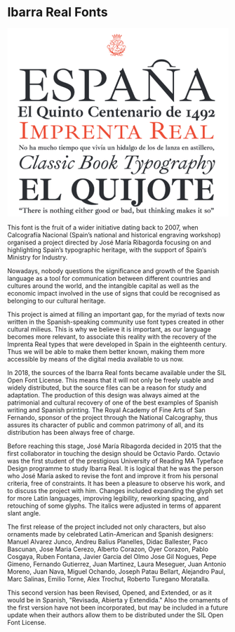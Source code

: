 # Ibarra Real Fonts

![sample](docs/sample.png)

This font is the fruit of a wider initiative dating back to 2007, when Calcografía Nacional (Spain’s national and historical engraving workshop) organised a project directed by José María Ribagorda focusing on and highlighting Spain’s typographic heritage, with the support of Spain’s Ministry for Industry.

Nowadays, nobody questions the significance and growth of the Spanish language as a tool for communication between different countries and cultures around the world, and the intangible capital as well as the economic impact involved in the use of signs that could be recognised as belonging to our cultural heritage. 

This project is aimed at filling an important gap, for the myriad of texts now written in the Spanish-speaking community use font types created in other cultural milieus. This is why we believe it is important, as our language becomes more relevant, to associate this reality with the recovery of the Imprenta Real types that were developed in Spain in the eighteenth century. Thus we will be able to make them better known, making them more accessible by means of the digital media available to us now. 

In 2018, the sources of the Ibarra Real fonts became available under the SIL Open Font License. This means that it will not only be freely usable and widely distributed, but the source files can be a reason for study and adaptation. The production of this design was always aimed at the patrimonial and cultural recovery of one of the best examples of Spanish writing and Spanish printing. The Royal Academy of Fine Arts of San Fernando, sponsor of the project through the National Calcography, thus assures its character of public and common patrimony of all, and its distribution has been always free of charge.

Before reaching this stage, José María Ribagorda decided in 2015 that the first collaborator in touching the design should be Octavio Pardo. Octavio was the first student of the prestigious University of Reading MA Typeface Design programme to study Ibarra Real. It is logical that he was the person who José María asked to revise the font and improve it from his personal criteria, free of constraints. It has been a pleasure to observe his work, and to discuss the project with him. Changes included expanding the glyph set for more Latin languages, improving legibility, reworking spacing, and retouching of some glyphs. The italics were adjusted in terms of apparent slant angle. 

The first release of the project included not only characters, but also ornaments made by celebrated Latin-American and Spanish designers: Manuel Alvarez Junco, Andreu Balius Planelles, Didac Ballester, Paco Bascunan, Jose Maria Cerezo, Alberto Corazon, Oyer Corazon, Pablo Cosgaya, Ruben Fontana, Javier Garcia del Olmo Jose Gil Nogues, Pepe Gimeno, Fernando Gutierrez, Juan Martinez, Laura Meseguer, Juan Antonio Moreno, Juan Nava, Miguel Ochando, Joseph Patau Bellart, Alejandro Paul, Marc Salinas, Emilio Torne, Alex Trochut, Roberto Turegano Moratalla. 

This second version has been Revised, Opened, and Extended, or as it would be in Spanish, "Revisada, Abierta y Extendida." Also the ornaments of the first version have not been incorporated, but may be included in a future update when their authors allow them to be distributed under the SIL Open Font License.
